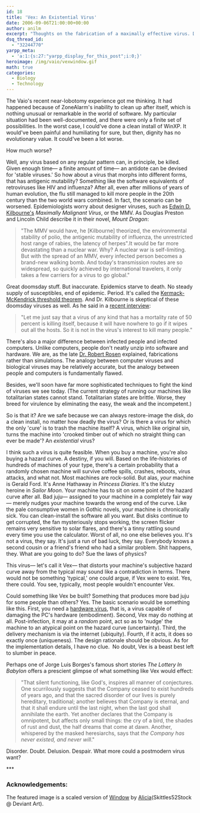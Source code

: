 ```yaml
---
id: 18
title: 'Vex: An Existential Virus'
date: 2006-09-06T21:00:00+00:00
author: anilm
excerpt: "Thoughts on the fabrication of a maximally effective virus. Don't try this at home."
dsq_thread_id:
  - "32244770"
yarpp_meta:
  - 'a:1:{s:27:"yarpp_display_for_this_post";i:0;}'
heroimage: /img/vaio/vexwindow.gif
math: true
categories:
  - Biology
  - Technology 
---
```

The Vaio's recent near-lobotomy experience got me thinking. It had happened because of ZoneAlarm's inability to clean up after itself, which is nothing unusual or remarkable in the world of software. My particular situation had been well-documented, and there were only a finite set of possibilities. In the worst case, I could've done a clean install of WinXP. It would've been painful and humiliating for sure, but then, dignity has no evolutionary value. It could've been a lot worse.

How much worse?

Well, any virus based on any regular pattern can, in principle, be killed. Given enough time&mdash; a finite amount of time&mdash; an antidote can be devised for 'stable viruses.' So how about a virus that morphs into different forms, that has antigenic mutability? Something like the software equivalents of retroviruses like HIV and influenza? After all, even after millions of years of human evolution, the flu still managed to kill more people in the 20th century than the two world wars combined. In fact, the scenario can be worsened. Epidemiologists worry about designer viruses, such as [Edwin D. Kilbourne's](http://www.med.yale.edu/intmed/hummed/yjhm/poetry/ekilbourne.htm) _Maximally Malignant Virus_, or the MMV. As Douglas Preston and Lincoln Child describe it in their novel, _Mount Dragon_:

>"The MMV would have, he [Kilbourne] theorized, the environmental stability of polio, the antigenic mutability of influenza, the unrestricted host range of rabies, the latency of herpes".It would be far more devastating than a nuclear war. Why? A nuclear war is self-limiting. But with the spread of an MMV, every infected person becomes a brand-new walking bomb. And today's transmission routes are so widespread, so quickly achieved by international travelers, it only takes a few carriers for a virus to go global."

Great doomsday stuff. But inaccurate. Epidemics starve to death. No steady supply of susceptibles, end of epidemic. Period. It's called the [Kermack-McKendrick threshold theorem](http://mathworld.wolfram.com/Kermack-McKendrickModel.html). And Dr. Kilbourne is skeptical of these doomsday viruses as well. As he said in a [recent interview](http://www.multinationalmonitor.org/mm2006/032006/interview-kilbourne.html):

>"Let me just say that a virus of any kind that has a mortality rate of 50 percent is killing itself, because it will have nowhere to go if it wipes out all the hosts. So it is not in the virus's interest to kill many people."

There's also a major difference between infected people and infected computers. Unlike computers, people don't neatly unzip into software and hardware. We are, as the late [Dr. Robert Rosen](https://cup.columbia.edu/book/life-itself/9780231075657) explained, fabrications rather than simulations. The analogy between computer viruses and biological viruses may be relatively accurate, but the analogy between people and computers is fundamentally flawed.

Besides, we'll soon have far more sophisticated techniques to fight the kind of viruses we see today. (The current strategy of running our machines like totalitarian states cannot stand. Totalitarian states are brittle. Worse, they breed for virulence by eliminating the easy, the weak and the incompetent.)

So is that it? Are we safe because we can always restore-image the disk, do a clean install, no matter how deadly the virus? Or is there a virus for which the only 'cure' is to trash the machine itself? A virus, which like original sin, turns the machine into 'crooked timber out of which no straight thing can ever be made'? An _existential_ virus?

I think such a virus is quite feasible. When you buy a machine, you're also buying a hazard curve. A destiny, if you will. Based on the life-histories of hundreds of machines of your type, there's a certain probability that a randomly chosen machine will survive coffee spills, crashes, reboots, virus attacks, and what not. Most machines are rock-solid. But alas, _your_ machine is Gerald Ford. It's Anne Hathaway in _Princess Diaries_. It's the klutzy heroine in _Sailor Moon_. Your machine has to sit on some point of the hazard curve after all. Bad juju&mdash; assigned to your machine in a completely fair way&mdash; merely nudges your machine towards the wrong end of the curve. Like the pale consumptive women in Gothic novels, your machine is chronically sick. You can clean-install the software all you want. But disks continue to get corrupted, the fan mysteriously stops working, the screen flicker remains very sensitive to solar flares, and there's a tinny rattling sound every time you use the calculator. Worst of all, no one else believes you. It's not a virus, they say. It's just a run of bad luck, they say. Everybody knows a second cousin or a friend's friend who had a similar problem. Shit happens, they. What are you going to do? Sue the laws of physics?

This virus&mdash; let's call it Vex&mdash; that distorts your machine's subjective hazard curve away from the typical may sound like a contradiction in terms. There would not be something 'typical,' one could argue, if Vex were to exist. Yes, there could. You see, typically, most people wouldn't encounter Vex.

Could something like Vex be built? Something that produces more bad juju for some people than others? Yes. The basic scenario would be something like this. First, you need a [hardware virus](http://www.cnn.com/TECH/computing/9807/22/hardvirus.idg/), that is, a virus capable of damaging the PC's hardware (embodiment). Second, Vex may do nothing at all. Post-infection, it may at a _random_ point, act so as to 'nudge' the machine to an atypical point on the hazard curve (uncertainty). Third, the delivery mechanism is via the internet (ubiquity). Fourth, if it acts, it does so exactly once (uniqueness). The design rationale should be obvious. As for the implementation details, I have no clue.  No doubt, Vex is a beast best left to slumber in peace.

Perhaps one of Jorge Luis Borges's famous short stories _The Lottery In Babylon_ offers a prescient glimpse of what something like Vex would effect:

>"That silent functioning, like God's, inspires all manner of conjectures. One scurrilously suggests that the Company ceased to exist hundreds of years ago, and that the sacred disorder of our lives is purely hereditary, traditional; another believes that Company is eternal, and that it shall endure until the last night, when the last god shall annihilate the earth. Yet another declares that the Company is omnipotent, but affects only small things: the cry of a bird, the shades of rust and dust, the half dreams that come at dawn. Another, whispered by the masked heresiarchs, says that _the Company has never existed, and never will_."

Disorder. Doubt. Delusion. Despair. What more could a postmodern virus want?

\*\*\*

### Acknowledgements:

The featured image is a scaled version of [Window](http://skittles52stock.deviantart.com/art/Window-53848960) by [Alicia](http://skittles52stock.deviantart.com/)(Skittles52Stock @ Deviant Art).

